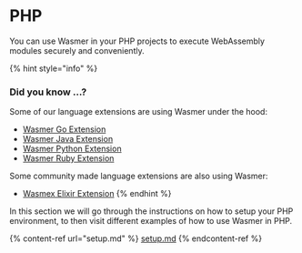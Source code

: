 # PHP

You can use Wasmer in your PHP projects to execute WebAssembly modules securely and conveniently.

{% hint style="info" %}
### Did you know ...?

Some of our language extensions are using Wasmer under the hood:

* [Wasmer Go Extension](https://github.com/wasmerio/wasmer-go)
* [Wasmer Java Extension](https://github.com/wasmerio/wasmer-java)
* [Wasmer Python Extension](https://github.com/wasmerio/wasmer-python)
* [Wasmer Ruby Extension](https://github.com/wasmerio/wasmer-ruby)

Some community made language extensions are also using Wasmer:

* [Wasmex Elixir Extension](https://github.com/tessi/wasmex)
{% endhint %}

In this section we will go through the instructions on how to setup your PHP environment, to then visit different examples of how to use Wasmer in PHP.

{% content-ref url="setup.md" %}
[setup.md](setup.md)
{% endcontent-ref %}
